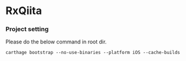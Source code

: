 # RxQiita

### Project setting

Please do the below command in root dir.

```
carthage bootstrap --no-use-binaries --platform iOS --cache-builds
```
